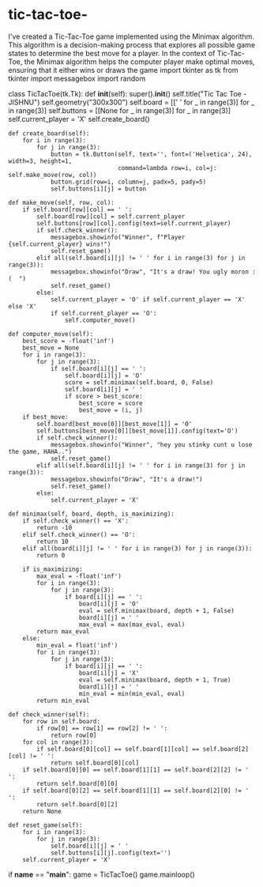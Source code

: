 # tic-tac-toe-
I've created a Tic-Tac-Toe game implemented using the Minimax algorithm. This algorithm is a decision-making process that explores all possible game states to determine the best move for a player. In the context of Tic-Tac-Toe, the Minimax algorithm helps the computer player make optimal moves, ensuring that it either wins or draws the game
import tkinter as tk
from tkinter import messagebox
import random

class TicTacToe(tk.Tk):
    def __init__(self):
        super().__init__()
        self.title("Tic Tac Toe - JISHNU")
        self.geometry("300x300")
        self.board = [[' ' for _ in range(3)] for _ in range(3)]
        self.buttons = [[None for _ in range(3)] for _ in range(3)]
        self.current_player = 'X'
        self.create_board()

    def create_board(self):
        for i in range(3):
            for j in range(3):
                button = tk.Button(self, text='', font=('Helvetica', 24), width=3, height=1,
                                   command=lambda row=i, col=j: self.make_move(row, col))
                button.grid(row=i, column=j, padx=5, pady=5)
                self.buttons[i][j] = button

    def make_move(self, row, col):
        if self.board[row][col] == ' ':
            self.board[row][col] = self.current_player
            self.buttons[row][col].config(text=self.current_player)
            if self.check_winner():
                messagebox.showinfo("Winner", f"Player {self.current_player} wins!")
                self.reset_game()
            elif all(self.board[i][j] != ' ' for i in range(3) for j in range(3)):
                messagebox.showinfo("Draw", "It's a draw! You ugly moron :(  ")
                self.reset_game()
            else:
                self.current_player = 'O' if self.current_player == 'X' else 'X'
                if self.current_player == 'O':
                    self.computer_move()

    def computer_move(self):
        best_score = -float('inf')
        best_move = None
        for i in range(3):
            for j in range(3):
                if self.board[i][j] == ' ':
                    self.board[i][j] = 'O'
                    score = self.minimax(self.board, 0, False)
                    self.board[i][j] = ' '
                    if score > best_score:
                        best_score = score
                        best_move = (i, j)
        if best_move:
            self.board[best_move[0]][best_move[1]] = 'O'
            self.buttons[best_move[0]][best_move[1]].config(text='O')
            if self.check_winner():
                messagebox.showinfo("Winner", "hey you stinky cunt u lose the game, HAHA..")
                self.reset_game()
            elif all(self.board[i][j] != ' ' for i in range(3) for j in range(3)):
                messagebox.showinfo("Draw", "It's a draw!")
                self.reset_game()
            else:
                self.current_player = 'X'

    def minimax(self, board, depth, is_maximizing):
        if self.check_winner() == 'X':
            return -10
        elif self.check_winner() == 'O':
            return 10
        elif all(board[i][j] != ' ' for i in range(3) for j in range(3)):
            return 0

        if is_maximizing:
            max_eval = -float('inf')
            for i in range(3):
                for j in range(3):
                    if board[i][j] == ' ':
                        board[i][j] = 'O'
                        eval = self.minimax(board, depth + 1, False)
                        board[i][j] = ' '
                        max_eval = max(max_eval, eval)
            return max_eval
        else:
            min_eval = float('inf')
            for i in range(3):
                for j in range(3):
                    if board[i][j] == ' ':
                        board[i][j] = 'X'
                        eval = self.minimax(board, depth + 1, True)
                        board[i][j] = ' '
                        min_eval = min(min_eval, eval)
            return min_eval

    def check_winner(self):
        for row in self.board:
            if row[0] == row[1] == row[2] != ' ':
                return row[0]
        for col in range(3):
            if self.board[0][col] == self.board[1][col] == self.board[2][col] != ' ':
                return self.board[0][col]
        if self.board[0][0] == self.board[1][1] == self.board[2][2] != ' ':
            return self.board[0][0]
        if self.board[0][2] == self.board[1][1] == self.board[2][0] != ' ':
            return self.board[0][2]
        return None

    def reset_game(self):
        for i in range(3):
            for j in range(3):
                self.board[i][j] = ' '
                self.buttons[i][j].config(text='')
        self.current_player = 'X'
        
if __name__ == "__main__":
    game = TicTacToe()
    game.mainloop()
